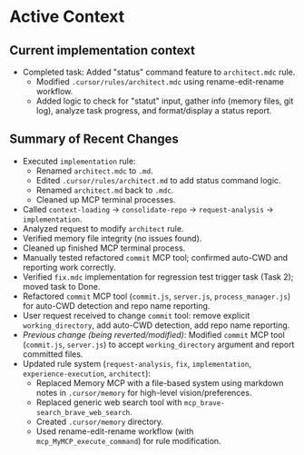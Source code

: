 # Active Context

## Current implementation context
- Completed task: Added "status" command feature to `architect.mdc` rule.
  - Modified `.cursor/rules/architect.mdc` using rename-edit-rename workflow.
  - Added logic to check for "statut" input, gather info (memory files, git log), analyze task progress, and format/display a status report.

## Summary of Recent Changes
- Executed `implementation` rule:
    - Renamed `architect.mdc` to `.md`.
    - Edited `.cursor/rules/architect.md` to add status command logic.
    - Renamed `architect.md` back to `.mdc`.
    - Cleaned up MCP terminal processes.
- Called `context-loading` -> `consolidate-repo` -> `request-analysis` -> `implementation`.
- Analyzed request to modify `architect` rule.
- Verified memory file integrity (no issues found).
- Cleaned up finished MCP terminal process.
- Manually tested refactored `commit` MCP tool; confirmed auto-CWD and reporting work correctly.
- Verified `fix.mdc` implementation for regression test trigger task (Task 2); moved task to Done.
- Refactored `commit` MCP tool (`commit.js`, `server.js`, `process_manager.js`) for auto-CWD detection and repo name reporting.
- User request received to change `commit` tool: remove explicit `working_directory`, add auto-CWD detection, add repo name reporting.
- *Previous change (being reverted/modified)*: Modified `commit` MCP tool (`commit.js`, `server.js`) to accept `working_directory` argument and report committed files.
- Updated rule system (`request-analysis`, `fix`, `implementation`, `experience-execution`, `architect`):
    - Replaced Memory MCP with a file-based system using markdown notes in `.cursor/memory` for high-level vision/preferences.
    - Replaced generic web search tool with `mcp_brave-search_brave_web_search`.
    - Created `.cursor/memory` directory.
    - Used rename-edit-rename workflow (with `mcp_MyMCP_execute_command`) for rule modification.
